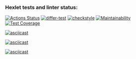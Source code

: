### Hexlet tests and linter status:
[![Actions Status](https://github.com/datfeelbruh/java-project-lvl2/workflows/hexlet-check/badge.svg)](https://github.com/datfeelbruh/java-project-lvl2/actions)
[![differ-test](https://github.com/datfeelbruh/java-project-lvl2/actions/workflows/differ-test.yml/badge.svg)](https://github.com/datfeelbruh/java-project-lvl2/actions/workflows/differ-test.yml)
[![checkstyle](https://github.com/datfeelbruh/java-project-lvl2/actions/workflows/checkstyle.yml/badge.svg)](https://github.com/datfeelbruh/java-project-lvl2/actions/workflows/checkstyle.yml)
[![Maintainability](https://api.codeclimate.com/v1/badges/49b2d84c54c6081b188c/maintainability)](https://codeclimate.com/github/datfeelbruh/java-project-lvl2/maintainability)
[![Test Coverage](https://api.codeclimate.com/v1/badges/49b2d84c54c6081b188c/test_coverage)](https://codeclimate.com/github/datfeelbruh/java-project-lvl2/test_coverage)

[![asciicast](https://asciinema.org/a/TNZGT7HNLO0FoCDGy0gdDcEJn.svg)](https://asciinema.org/a/TNZGT7HNLO0FoCDGy0gdDcEJn)


[![asciicast](https://asciinema.org/a/T8R8ZjLl4IuVWJ6Z9pBxp028D.svg)](https://asciinema.org/a/T8R8ZjLl4IuVWJ6Z9pBxp028D)

[![asciicast](https://asciinema.org/a/8jX2NEv6PXhBUar5bFlwDueYp.svg)](https://asciinema.org/a/8jX2NEv6PXhBUar5bFlwDueYp)

